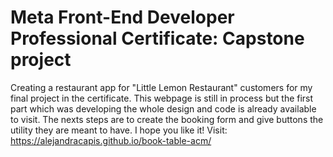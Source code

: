 # Meta Front-End Developer Professional Certificate: Capstone project
Creating a restaurant app for "Little Lemon Restaurant" customers for my final project in the certificate.
This webpage is still in process but the first part which was developing the whole design and code is already available to visit.
The nexts steps are to create the booking form and give buttons the utility they are meant to have.
I hope you like it!
Visit: https://alejandracapis.github.io/book-table-acm/
